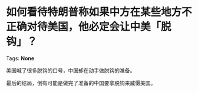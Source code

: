 # 如何看待特朗普称如果中方在某些地方不正确对待美国，他必定会让中美「脱钩」？

Tags: **None**

美国喊了很多脱钩的口号，中国却在动手做脱钩的准备。

最后的结局，倒有可能是做完了准备的中国要拿脱钩来威慑美国。



